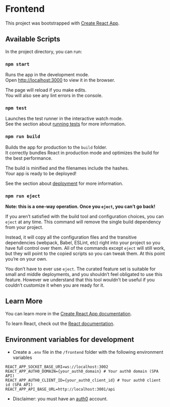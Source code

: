 # Frontend

This project was bootstrapped with [Create React App](https://github.com/facebook/create-react-app).

## Available Scripts

In the project directory, you can run:

### `npm start`

Runs the app in the development mode.\
Open [http://localhost:3000](http://localhost:3000) to view it in the browser.

The page will reload if you make edits.\
You will also see any lint errors in the console.

### `npm test`

Launches the test runner in the interactive watch mode.\
See the section about [running tests](https://facebook.github.io/create-react-app/docs/running-tests) for more information.

### `npm run build`

Builds the app for production to the `build` folder.\
It correctly bundles React in production mode and optimizes the build for the best performance.

The build is minified and the filenames include the hashes.\
Your app is ready to be deployed!

See the section about [deployment](https://facebook.github.io/create-react-app/docs/deployment) for more information.

### `npm run eject`

**Note: this is a one-way operation. Once you `eject`, you can’t go back!**

If you aren’t satisfied with the build tool and configuration choices, you can `eject` at any time. This command will remove the single build dependency from your project.

Instead, it will copy all the configuration files and the transitive dependencies (webpack, Babel, ESLint, etc) right into your project so you have full control over them. All of the commands except `eject` will still work, but they will point to the copied scripts so you can tweak them. At this point you’re on your own.

You don’t have to ever use `eject`. The curated feature set is suitable for small and middle deployments, and you shouldn’t feel obligated to use this feature. However we understand that this tool wouldn’t be useful if you couldn’t customize it when you are ready for it.

## Learn More

You can learn more in the [Create React App documentation](https://facebook.github.io/create-react-app/docs/getting-started).

To learn React, check out the [React documentation](https://reactjs.org/).

## Environment variables for development

- Create a `.env` file in the `/frontend` folder with the following environment variables

```
REACT_APP_SOCKET_BASE_URI=ws://localhost:3002
REACT_APP_AUTH0_DOMAIN={your_auth0_domain} # Your auth0 domain (SPA API)
REACT_APP_AUTH0_CLIENT_ID={your_auth0_client_id} # Your auth0 client id (SPA API)
REACT_APP_API_BASE_URL=http://localhost:3001/api
```

- Disclaimer: you must have an [auth0](https://auth0.com/) account.

<!-- ## Environment variables for production

- Create a `.env` file in the `/frontend` folder with the following environment variables

```
REACT_APP_SOCKET_BASE_URI=your_socket_server_uri
REACT_APP_AUTH0_DOMAIN=your_auth0_domain # Your auth0 domain (SPA API)
REACT_APP_AUTH0_CLIENT_ID=your_auth0_client_id # Your auth0 client id (SPA API)
REACT_APP_API_BASE_URL=your_api_base_url
```

- Disclaimer: you must have an [auth0](https://auth0.com/) account. -->
